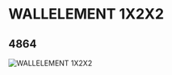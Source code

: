 # WALLELEMENT 1X2X2
## 4864
![WALLELEMENT 1X2X2](https://lc-www-live-s.legocdn.com/media/bricks/5/2/486426.jpg)